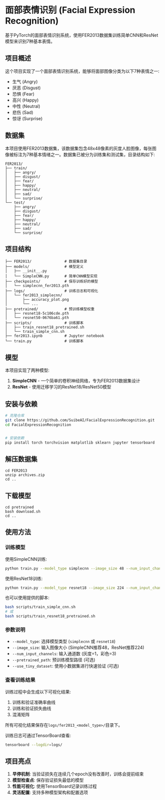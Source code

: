 # 面部表情识别 (Facial Expression Recognition)

基于PyTorch的面部表情识别系统，使用FER2013数据集训练简单CNN和ResNet模型来识别7种基本表情。

## 项目概述

这个项目实现了一个面部表情识别系统，能够将面部图像分类为以下7种表情之一:
- 生气 (Angry)
- 厌恶 (Disgust)
- 恐惧 (Fear)
- 高兴 (Happy)
- 中性 (Neutral)
- 悲伤 (Sad)
- 惊讶 (Surprise)

## 数据集

本项目使用FER2013数据集，该数据集包含48x48像素的灰度人脸图像，每张图像被标注为7种基本情绪之一。数据集已被分为训练集和测试集，目录结构如下:

```
FER2013/
├── train/
│   ├── angry/
│   ├── disgust/
│   ├── fear/
│   ├── happy/
│   ├── neutral/
│   ├── sad/
│   └── surprise/
└── test/
    ├── angry/
    ├── disgust/
    ├── fear/
    ├── happy/
    ├── neutral/
    ├── sad/
    └── surprise/
```

## 项目结构

```
├── FER2013/               # 数据集目录
├── models/                # 模型定义
│   ├── __init__.py
│   └── SimpleCNN.py       # 简单CNN模型实现
├── checkpoints/           # 保存训练好的模型
│   └── simplecnn_fer2013.pth
├── logs/                  # 训练日志和可视化
│   └── fer2013_simplecnn/
│       ├── accuracy_plot.png
│       └── ...
├── pretrained/            # 预训练模型权重
│   ├── resnet18-5c106cde.pth
│   └── resnet50-0676ba61.pth
├── scripts/               # 训练脚本
│   ├── train_resnet18_pretrained.sh
│   └── train_simple_cnn.sh
├── fer2013.ipynb          # Jupyter notebook
└── train.py               # 训练脚本
```

## 模型

本项目实现了两种模型:

1. **SimpleCNN** - 一个简单的卷积神经网络，专为FER2013数据集设计
2. **ResNet** - 使用迁移学习的ResNet18/ResNet50模型

## 安装与依赖

```bash
# 克隆仓库
git clone https://github.com/SuibeAI/FacialExpressionRecognition.git
cd FacialExpressionRecognition


# 安装依赖
pip install torch torchvision matplotlib sklearn jupyter tensorboard
```

## 解压数据集
```
cd FER2013
unzip archives.zip
cd ..  
```

## 下载模型
```
cd pretrained
bash download.sh
cd ..
```


## 使用方法

### 训练模型

使用SimpleCNN训练:

```bash
python train.py --model_type simplecnn --image_size 48 --num_input_channels 1
```

使用ResNet18训练:

```bash
python train.py --model_type resnet18 --image_size 224 --num_input_channels 3 --pretrained_path ./pretrained/resnet18-5c106cde.pth
```

也可以使用提供的脚本:

```bash
bash scripts/train_simple_cnn.sh
# 或
bash scripts/train_resnet18_pretrained.sh
```

### 参数说明

- `--model_type`: 选择模型类型 (`simplecnn` 或 `resnet18`)
- `--image_size`: 输入图像大小 (SimpleCNN推荐48，ResNet推荐224)
- `--num_input_channels`: 输入通道数 (灰度=1，彩色=3)
- `--pretrained_path`: 预训练模型路径 (可选)
- `--use_tiny_dataset`: 使用小数据集进行快速验证 (可选)

### 查看训练结果

训练过程中会生成以下可视化结果:

1. 训练和验证准确率曲线
2. 训练和验证损失曲线
3. 混淆矩阵

所有可视化结果保存在`logs/fer2013_<model_type>/`目录下。

训练日志可通过TensorBoard查看:

```bash
tensorboard --logdir=logs/
```

## 项目亮点

1. **早停机制**: 当验证损失在连续几个epoch没有改善时，训练会提前结束
2. **模型检查点**: 保存验证损失最低的模型
3. **性能可视化**: 使用TensorBoard记录训练过程
4. **灵活配置**: 支持多种模型架构和配置选项


